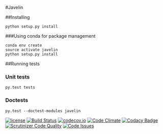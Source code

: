 #Javelin

##Installing

```
python setup.py install
```

###Using conda for package management

```
conda env create
source activate javelin
python setup.py install
```

##Running tests

### Unit tests

```
py.test tests
```
### Doctests

```
py.test --doctest-modules javelin
```

[![license](https://img.shields.io/github/license/rosswhitfield/javelin.svg?maxAge=2592000)](LICENSE)
[![Build Status](https://travis-ci.org/rosswhitfield/javelin.svg?branch=master)](https://travis-ci.org/rosswhitfield/javelin)
[![codecov.io](https://codecov.io/github/rosswhitfield/javelin/coverage.svg?branch=master)](https://codecov.io/github/rosswhitfield/javelin?branch=master)
[![Code Climate](https://codeclimate.com/github/rosswhitfield/javelin/badges/gpa.svg)](https://codeclimate.com/github/rosswhitfield/javelin)
[![Codacy Badge](https://api.codacy.com/project/badge/grade/1d159bdd70ee4705b8e73238e59cc841)](https://www.codacy.com/app/whitfieldre/javelin)
[![Scrutinizer Code Quality](https://scrutinizer-ci.com/g/rosswhitfield/javelin/badges/quality-score.png?b=master)](https://scrutinizer-ci.com/g/rosswhitfield/javelin/?branch=master)
[![Code Issues](https://www.quantifiedcode.com/api/v1/project/b9400bc9e65144499231b2137856ce35/badge.svg)](https://www.quantifiedcode.com/app/project/b9400bc9e65144499231b2137856ce35)
